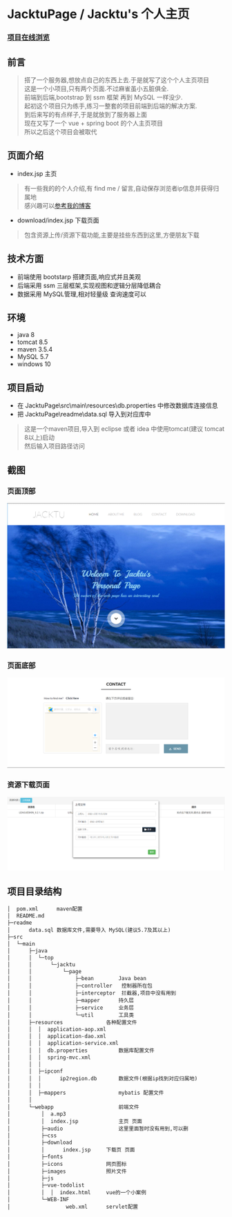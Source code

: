 # JacktuPage / Jacktu's 个人主页

### [项目在线浏览](http://jacktu.top/jacktu)

## 前言
>搭了一个服务器,想放点自己的东西上去.于是就写了这个个人主页项目
<br/>这是一个小项目,只有两个页面.不过麻雀虽小五脏俱全.
<br/>前端到后端,bootstrap 到 ssm 框架 再到 MySQL 一样没少.
<br/>起初这个项目只为练手,练习一整套的项目前端到后端的解决方案.
<br/>到后来写的有点样子,于是就放到了服务器上面
<br/>现在又写了一个 vue + spring boot 的个人主页项目
<br/>所以之后这个项目会被取代

## 页面介绍
- index.jsp 主页

>有一些我的的个人介绍,有 find me / 留言,自动保存浏览者ip信息并获得归属地
<br/>感兴趣可以[参考我的博客](https://blog.csdn.net/weixin_42144379/article/details/84900446)

- download/index.jsp 下载页面

>包含资源上传/资源下载功能,主要是挂些东西到这里,方便朋友下载

## 技术方面
- 前端使用 bootstarp 搭建页面,响应式并且美观
- 后端采用 ssm 三层框架,实现视图和逻辑分层降低耦合
- 数据采用 MySQL管理,相对轻量级 查询速度可以

## 环境
- java 8
- tomcat 8.5
- maven 3.5.4
- MySQL 5.7
- windows 10

## 项目启动
- 在 JacktuPage\src\main\resources\db.properties 中修改数据库连接信息
- 把 JacktuPage\readme\data.sql 导入到对应库中
>这是一个maven项目,导入到 eclipse 或者 idea 中使用tomcat(建议 tomcat 8以上)启动
<br/>然后输入项目路径访问

## 截图
### 页面顶部
![img](readme/1.PNG)
### 页面底部
![img](readme/2.PNG)
### 资源下载页面
![img](readme/3.PNG)

## 项目目录结构
```
│  pom.xml		maven配置
│  README.md                                         
├─readme
│      data.sql	数据库文件,需要导入 MySQL(建议5.7及其以上)
├─src
│  └─main
│      ├─java
│      │  └─top
│      │      └─jacktu
│      │          └─page
│      │              ├─bean    	Java bean
│      │              ├─controller	 控制器所在包
│      │              ├─interceptor  拦截器,项目中没有用到
│      │              ├─mapper		持久层
│      │              ├─service		业务层
│      │              └─util		工具类
│      ├─resources				各种配置文件
│      │  │  application-aop.xml
│      │  │  application-dao.xml
│      │  │  application-service.xml
│      │  │  db.properties			数据库配置文件
│      │  │  spring-mvc.xml
│      │  │  
│      │  ├─ipconf
│      │  │      ip2region.db		数据文件(根据ip找到对应归属地)
│      │  │      
│      │  ├─mappers					mybatis 配置文件 
│      │          
│      └─webapp						前端文件
│          │  a.mp3
│          │  index.jsp				主页 页面
│          ├─audio					这里里面暂时没有用到,可以删
│          ├─css				
│          ├─download
│          │      index.jsp		下载页 页面  
│          ├─fonts   
│          ├─icons				网页图标
│          ├─images				照片文件
│          ├─js
│          ├─vue-todolist
│          │  │  index.html		vue的一个小案例
│          └─WEB-INF
│                  web.xml		servlet配置

```